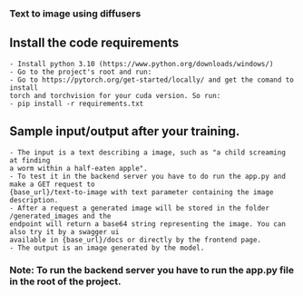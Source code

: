### Text to image using diffusers

## Install the code requirements
    - Install python 3.10 (https://www.python.org/downloads/windows/)
    - Go to the project's root and run:
    - Go to https://pytorch.org/get-started/locally/ and get the comand to install 
    torch and torchvision for your cuda version. So run:
    - pip install -r requirements.txt

## Sample input/output after your training.
    - The input is a text describing a image, such as "a child screaming at finding 
    a worm within a half-eaten apple".
    - To test it in the backend server you have to do run the app.py and make a GET request to
    {base_url}/text-to-image with text parameter containing the image description.
    - After a request a generated image will be stored in the folder /generated_images and the 
    endpoint will return a base64 string representing the image. You can also try it by a swagger ui
    available in {base_url}/docs or directly by the frontend page.
    - The output is an image generated by the model.

### Note: To run the backend server you have to run the app.py file in the root of the project. 

